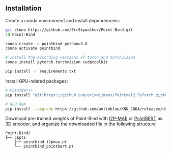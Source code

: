 ## Installation
Create a conda environment and install dependencies:
```bash
git clone https://github.com/ZrrSkywalker/Point-Bind.git
cd Point-Bind

conda create -n pointbind python=3.8
conda activate pointbind

# Install the according versions of torch and torchvision
conda install pytorch torchvision cudatoolkit

pip install -r requirements.txt
```
Install GPU-related packages:
```bash
# PointNet++
pip install "git+https://github.com/erikwijmans/Pointnet2_PyTorch.git#egg=pointnet2_ops&subdirectory=pointnet2_ops_lib"

# GPU kNN
pip install --upgrade https://github.com/unlimblue/KNN_CUDA/releases/download/0.2/KNN_CUDA-0.2-py3-none-any.whl
```
Download pre-trained weights of Point-Bind with [I2P-MAE](https://drive.google.com/file/d/1V9y3h9EPlPN_HzU7zeeZ6xBOcvU-Xj6h/view?usp=sharing) or [PointBERT](https://drive.google.com/file/d/1BILH_aAGYuZOxvom8V9-n2fYW7nLGcai/view?usp=sharing) as 3D encoder, and organize the downloaded file in the following structure
  ```
  Point-Bind/
  ├── ckpts
      ├── pointbind_i2pmae.pt
      └── pointbind_pointbert.pt
  ```
